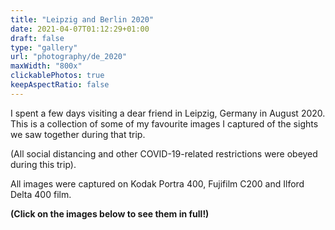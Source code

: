 ```yaml
---
title: "Leipzig and Berlin 2020"
date: 2021-04-07T01:12:29+01:00
draft: false
type: "gallery"
url: "photography/de_2020"
maxWidth: "800x"
clickablePhotos: true
keepAspectRatio: false
---
```


<style>
.wrap{
    width: 60% !important;
    max-width: 100em !important;
    @media screen and (max-width: 736px) {
        width: 90%;
    }}
    </style>

I spent a few days visiting a dear friend in Leipzig, Germany in August 2020. This is a collection of some of my 
favourite images I captured of the sights we saw together during that trip. 

(All social distancing and other COVID-19-related restrictions were obeyed during this trip).

All images were captured on Kodak Portra 400, Fujifilm C200 and Ilford Delta 400 film.  

**(Click on the images below to see them in full!)**